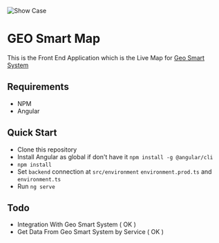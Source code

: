 ![Show Case](https://i.ibb.co/K6pFBdM/Peek-2020-07-08-12-29.gif)

# GEO Smart Map

This is the Front End Application which is the Live Map for [Geo Smart System](https://github.com/supanadit/geosmartsystem)

## Requirements
- NPM
- Angular

## Quick Start
- Clone this repository
- Install Angular as global if don't have it `npm install -g @angular/cli`
- `npm install`
- Set `backend` connection at `src/environment` `environment.prod.ts` and `environment.ts`
- Run `ng serve`

## Todo
- Integration With Geo Smart System ( OK )
- Get Data From Geo Smart System by Service ( OK )
